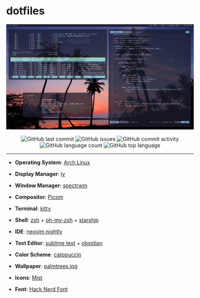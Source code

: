 # dotfiles
![showcase](./assets/kitty.png)

<p align="center">
  <img alt="GitHub last commit" src="https://img.shields.io/github/last-commit/codelarosa/dotfiles?style=plastic">
  <img alt="GitHub issues" src="https://img.shields.io/github/issues/codelarosa/dotfiles?style=plastic">
  <img alt="GitHub commit activity" src="https://img.shields.io/github/commit-activity/y/codelarosa/dotfiles?style=plastic">
  <img alt="GitHub language count" src="https://img.shields.io/github/languages/count/codelarosa/dotfiles?style=plastic">
  <img alt="GitHub top language" src="https://img.shields.io/github/languages/top/codelarosa/dotfiles?style=plastic">
</p>

---

* **Operating System**: [Arch Linux](https://archlinux.org)
* **Display Manager**: [ly](https://github.com/fairyglade/ly)
* **Window Manager**: [spectrwm](https://github.com/conformal/spectrwm)
* **Compositor**: [Picom](https://github.com/yshui/picom)
* **Terminal**: [kitty](https://github.com/kovidgoyal/kitty)
* **Shell**: [zsh](https://www.zsh.org) + [oh-my-zsh](https://ohmyz.sh) + [starship](https://starship.rs)
* **IDE**: [neovim nightly](https://github.com/neovim/neovim/releases)
* **Text Editor**: [sublime text](https://www.sublimetext.com) + [obsidian](https://obsidian.md)
* **Color Scheme**: [catppuccin](https://github.com/catppuccin/catppuccin)

* **Wallpaper**: [palmtrees.jpg](./assets/wallpapers/palmtrees.jpg)
* **Icons**: [Mist](./assets/icons)
* **Font**: [Hack Nerd Font](https://www.programmingfonts.org/#hack)
